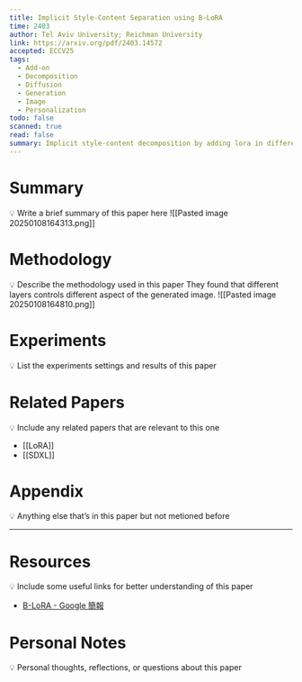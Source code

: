 ```yaml
---
title: Implicit Style-Content Separation using B-LoRA
time: 2403
author: Tel Aviv University; Reichman University
link: https://arxiv.org/pdf/2403.14572
accepted: ECCV25
tags:
  - Add-on
  - Decomposition
  - Diffusion
  - Generation
  - Image
  - Personalization
todo: false
scanned: true
read: false
summary: Implicit style-content decomposition by adding lora in different layer of SDXL
---
```

# Summary
💡 Write a brief summary of this paper here
![[Pasted image 20250108164313.png]]
# Methodology
💡 Describe the methodology used in this paper
They found that different layers controls different aspect of the generated image.
![[Pasted image 20250108164810.png]]
# Experiments
💡 List the experiments settings and results of this paper

# Related Papers
💡 Include any related papers that are relevant to this one
- [[LoRA]]
- [[SDXL]]
# Appendix
💡 Anything else that’s in this paper but not metioned before

---
# Resources
💡 Include some useful links for better understanding of this paper
- [B-LoRA - Google 簡報](https://docs.google.com/presentation/d/1kbZkEhs_GZoZjS8YbRl7P4jCOuoqJyxTHRtc-hdi-n4/edit#slide=id.g307fd35e618_0_27)
# Personal Notes
💡 Personal thoughts, reflections, or questions about this paper